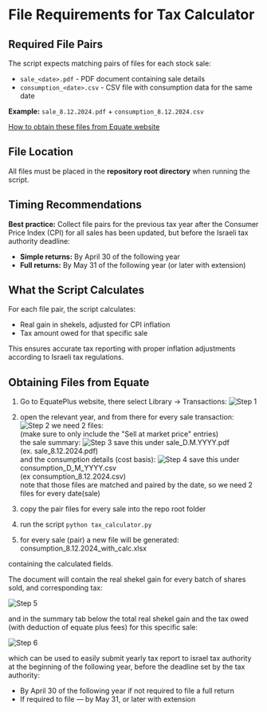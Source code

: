 # File Requirements for Tax Calculator

## Required File Pairs

The script expects matching pairs of files for each stock sale:
- `sale_<date>.pdf` - PDF document containing sale details
- `consumption_<date>.csv` - CSV file with consumption data for the same date

**Example:** `sale_8.12.2024.pdf` + `consumption_8.12.2024.csv`

[How to obtain these files from Equate website](#obtaining-files-from-equate)

## File Location

All files must be placed in the **repository root directory** when running the script.

## Timing Recommendations

**Best practice:** Collect file pairs for the previous tax year after the Consumer Price Index (CPI) for all sales has been updated, but before the Israeli tax authority deadline:

- **Simple returns:** By April 30 of the following year
- **Full returns:** By May 31 of the following year (or later with extension)

## What the Script Calculates

For each file pair, the script calculates:
- Real gain in shekels, adjusted for CPI inflation
- Tax amount owed for that specific sale

This ensures accurate tax reporting with proper inflation adjustments according to Israeli tax regulations.

## Obtaining Files from Equate

1. Go to EquatePlus website, there select Library -> Transactions:
![Step 1](screens/1.png)

2. open the relevant year, and from there for every sale transaction:
![Step 2](screens/2.png) 
we need 2 files:<br>
(make sure to only include the "Sell at market price" entries)<br>
the sale summary:
![Step 3](screens/3.png)
save this under sale_D.M.YYYY.pdf 
<br>(ex. sale_8.12.2024.pdf)<br>
and the consumption details (cost basis):
![Step 4](screens/4.png)
save this under consumption_D_M_YYYY.csv <br>(ex consumption_8.12.2024.csv)<br>
note that those files are matched and paired by the date, so we need 2 files for every date(sale)
3. copy the pair files for every sale into the repo root folder
4. run the script `python tax_calculator.py`
5. for every sale (pair) a new file will be generated: 
consumption_8.12.2024_with_calc.xlsx

containing the calculated fields.

The document will contain the real shekel gain for every batch of shares sold, and corresponding tax:

![Step 5](screens/5.png)

and in the summary tab below the total real shekel gain and the tax owed (with deduction of equate plus fees) for this specific sale:

![Step 6](screens/6.png)

which can be used to easily submit yearly tax report to israel tax authority at the beginning of the following year, before the deadline set by the tax authority:

- By April 30 of the following year if not required to file a full return
- If required to file — by May 31, or later with extension
